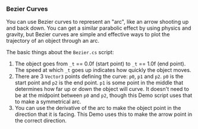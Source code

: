 ### Bezier Curves
You can use Bezier curves to represent an "arc", like an arrow shooting up and back down. You can get a similar parabolic effect by using physics and gravity, but Bezier curves are simple and effective ways to plot the trajectory of an object through an arc.

The basic things about the `Bezier.cs` script:

1. The object goes from `_t` == 0.0f (start point) to `_t` == 1.0f (end point). The speed at which `_t` goes up indicates how quickly the object moves.
2. There are 3 `Vector3` points defining the curve: `p0`, `p1` and `p2`. `p0` is the start point and `p2` is the end point. `p1` is some point in the middle that determines how far up or down the object will curve. It doesn't need to be at the midpoint between `p0` and `p2`, though this Demo script uses that to make a symmetrical arc.
3. You can use the derivative of the arc to make the object point in the direction that it is facing. This Demo uses this to make the arrow point in the correct direction.